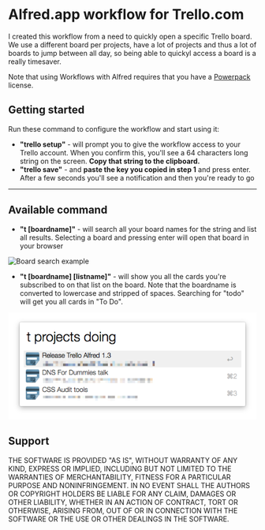 # Alfred.app workflow for Trello.com

I created this workflow from a need to quickly open a specific Trello board. We use a different board per projects, have a lot of projects and thus a lot of boards to jump between all day, so being able to quickyl access a board is a really timesaver.

Note that using Workflows with Alfred requires that you have a [Powerpack](http://www.alfredapp.com/powerpack/) license.


## Getting started

Run these command to configure the workflow and start using it:

- **"trello setup"** - will prompt you to give the workflow access to your Trello account. When you confirm this, you'll see a 64 characters long string on the screen. **Copy that string to the clipboard.**
- **"trello save"** - and **paste the key you copied in step 1** and press enter. After a few seconds you'll see a notification and then you're ready to go

---

## Available command
- **"t [boardname]"** - will search all your board names for the string and list all results. Selecting a board and pressing enter will open that board in your browser

![Board search example](https://raw.githubusercontent.com/janhenckens/alfredapp-trello/gh-pages/assets/alfred_trello_example.png)

- **"t [boardname] [listname]"** - will show you all the cards you're subscribed to on that list on the board. Note that the boardname is converted to lowercase and stripped of spaces. Searching for "todo" will get you all cards in "To Do".

![Cards](https://raw.githubusercontent.com/janhenckens/alfredapp-trello/gh-pages/assets/alfred_trello_cards_example.png)

## Support

THE SOFTWARE IS PROVIDED "AS IS", WITHOUT WARRANTY OF ANY KIND, EXPRESS OR IMPLIED, INCLUDING BUT NOT LIMITED TO THE WARRANTIES OF MERCHANTABILITY, FITNESS FOR A PARTICULAR PURPOSE AND NONINFRINGEMENT. IN NO EVENT SHALL THE AUTHORS OR COPYRIGHT HOLDERS BE LIABLE FOR ANY CLAIM, DAMAGES OR OTHER LIABILITY, WHETHER IN AN ACTION OF CONTRACT, TORT OR OTHERWISE, ARISING FROM, OUT OF OR IN CONNECTION WITH THE SOFTWARE OR THE USE OR OTHER DEALINGS IN THE SOFTWARE.